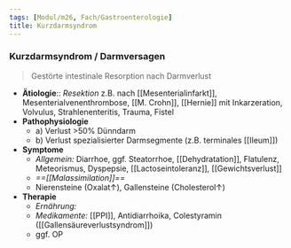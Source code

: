 ```yaml
---
tags: [Modul/m26, Fach/Gastroenterologie]
title: Kurzdarmsyndrom
---
```

### Kurzdarmsyndrom / Darmversagen
> Gestörte intestinale Resorption nach Darmverlust

- **Ätiologie**:: *Resektion* z.B. nach [[Mesenterialinfarkt]], Mesenterialvenenthrombose, [[M. Crohn]], [[Hernie]] mit Inkarzeration, Volvulus, Strahlenenteritis, Trauma, Fistel
- **Pathophysiologie**
	- a) Verlust >50% Dünndarm
	- b) Verlust spezialisierter Darmsegmente (z.B. terminales [[Ileum]])
- **Symptome**
	- *Allgemein:* Diarrhoe, ggf. Steatorrhoe, [[Dehydratation]], Flatulenz, Meteorismus, Dyspepsie, [[Lactoseintoleranz]], [[Gewichtsverlust]]
	- *==[[Malassimilation]]==*
	- Nierensteine (Oxalat↑), Gallensteine (Cholesterol↑)
- **Therapie**
	- *Ernährung:*
	- *Medikamente:* [[PPI]], Antidiarrhoika, Colestyramin ([[Gallensäureverlustsyndrom]])
	- ggf. OP